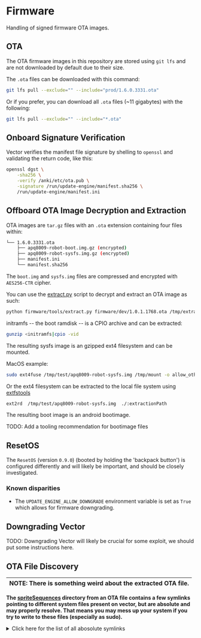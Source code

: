 # Firmware

Handling of signed firmware OTA images.

## OTA

The OTA firmware images in this repository are stored using `git lfs` and are not downloaded by default due to their size.

The `.ota` files can be downloaded with this command:

```sh
git lfs pull --exclude="" --include="prod/1.6.0.3331.ota"
```

Or if you prefer, you can download all `.ota` files (~11 gigabytes) with the following:

```sh
git lfs pull --exclude="" --include="*.ota"
```

## Onboard Signature Verification

Vector verifies the manifest file signature by shelling to `openssl` and validating the return code, like this:

```sh
openssl dgst \
    -sha256 \
    -verify /anki/etc/ota.pub \
    -signature /run/update-engine/manifest.sha256 \
    /run/update-engine/manifest.ini
```

## Offboard OTA Image Decryption and Extraction

OTA images are `tar.gz` files with an `.ota` extension containing four files within:

```sh
└── 1.6.0.3331.ota
    ├── apq8009-robot-boot.img.gz (encrypted)
    ├── apq8009-robot-sysfs.img.gz (encrypted)
    ├── manifest.ini
    └── manifest.sha256
```

The `boot.img` and `sysfs.img` files are compressed and encrypted with `AES256-CTR` cipher.

You can use the [extract.py](tools/extract.py) script to decrypt and extract an OTA image as such:

```sh
python firmware/tools/extract.py firmware/dev/1.0.1.1768.ota /tmp/extracted_firmware detail/keys/ota.pas
```

initramfs -- the boot ramdisk -- is a CPIO archive and can be extracted:

```sh
gunzip <initramfs|cpio -vid
```

The resulting sysfs image is an gzipped ext4 filesystem and can be mounted.

MacOS example:

```sh
sudo ext4fuse /tmp/test/apq8009-robot-sysfs.img /tmp/mount -o allow_other,defer_permissions
```

Or the ext4 filesystem can be extracted to the local file system using [extfstools](https://github.com/nlitsme/extfstools)

```sh
ext2rd  /tmp/test/apq8009-robot-sysfs.img  ./:extractionPath
```

The resulting boot image is an android bootimage.

TODO: Add a tooling recommendation for bootimage files

## ResetOS

The `ResetOS` (version `0.9.0`) (booted by holding the 'backpack button') is configured differently and will likely be
important, and should be closely investigated.

### Known disparities

* The `UPDATE_ENGINE_ALLOW_DOWNGRADE` environment variable is set as `True` which allows for firmware downgrading.

## Downgrading Vector

TODO: Downgrading Vector will likely be crucial for some exploit, we should put some instructions here.

## OTA File Discovery

<!-- markdownlint-disable no-emphasis-as-heading -->
| NOTE: There is something weird about the extracted OTA file.
| --- |
**The [spriteSequences](assets/cozmo_resources/assets/sprites/spriteSequences) directory from an OTA file contains a few
symlinks pointing to different system files present on vector, but are absolute and may properly resolve. That means you
may mess up your system if you try to write to these files (especially as sudo).**

<!-- markdownlint-disable no-inline-html -->
<details>
  <summary>Click here for the list of all abosolute symlinks</summary>
  <p>

```sh
spriteSequences/face_timercancel_getin_01 -> lvm
spriteSequences/face_timerleft_getin_01 -> lvm
spriteSequences/face_timerleft_getout_01 -> lvm
spriteSequences/face_snow01/face_snow01_00209.png -> /sbin/modprobe.kmod
spriteSequences/face_snow01/face_snow01_00210.png -> ../bin/kmod
spriteSequences/face_snow01/face_snow01_00212.png -> /usr/lib/busybox/sbin/nameif
spriteSequences/face_snow01/face_snow01_00213.png -> /usr/lib/busybox/sbin/nbd-client
spriteSequences/face_snow01/face_snow01_00214.png -> /usr/lib/busybox/sbin/ntpd
spriteSequences/face_snow01/face_snow01_00215.png -> /usr/lib/busybox/sbin/pivot_root
spriteSequences/face_snow01/face_snow01_00216.png -> /usr/lib/busybox/sbin/popmaildir
spriteSequences/face_snow01/face_snow01_00218.png -> /bin/systemctl
spriteSequences/face_snow01/face_snow01_00219.png -> /usr/lib/busybox/sbin/powertop
spriteSequences/face_snow01/face_snow01_00220.png -> /usr/lib/busybox/sbin/raidautorun
spriteSequences/face_snow01/face_snow01_00221.png -> /usr/lib/busybox/sbin/rdate
spriteSequences/face_snow01/face_snow01_00222.png -> /usr/lib/busybox/sbin/rdev
spriteSequences/face_snow01/face_snow01_00223.png -> /usr/lib/busybox/sbin/readahead
spriteSequences/face_snow01/face_snow01_00224.png -> /usr/lib/busybox/sbin/readprofile
spriteSequences/face_snow01/face_snow01_00225.png -> /bin/systemctl
spriteSequences/face_snow01/face_snow01_00228.png -> /usr/lib/busybox/sbin/remove-shell
spriteSequences/face_snow01/face_snow01_00229.png -> /usr/lib/busybox/sbin/rfkill
spriteSequences/face_snow01/face_snow01_00230.png -> /sbin/rmmod.kmod
spriteSequences/face_snow01/face_snow01_00231.png -> ../bin/kmod
spriteSequences/face_snow01/face_snow01_00233.png -> /usr/lib/busybox/sbin/route
spriteSequences/face_snow01/face_snow01_00236.png -> /usr/lib/busybox/sbin/rtcwake
spriteSequences/face_snow01/face_snow01_00239.png -> /bin/systemctl
spriteSequences/face_snow01/face_snow01_00240.png -> /usr/lib/busybox/sbin/sendmail
spriteSequences/face_snow01/face_snow01_00241.png -> /usr/lib/busybox/sbin/setconsole
spriteSequences/face_snow01/face_snow01_00242.png -> /usr/lib/busybox/sbin/setfont
spriteSequences/face_snow01/face_snow01_00243.png -> /usr/lib/busybox/sbin/setlogcons
spriteSequences/face_snow01/face_snow01_00244.png -> /bin/systemctl
spriteSequences/face_snow01/face_snow01_00245.png -> /usr/lib/busybox/sbin/slattach
spriteSequences/face_snow01/face_snow01_00246.png -> /usr/lib/busybox/sbin/start-stop-daemon
spriteSequences/face_snow01/face_snow01_00247.png -> /sbin/sulogin.util-linux
spriteSequences/face_snow01/face_snow01_00249.png -> /usr/lib/busybox/sbin/svlogd
spriteSequences/face_snow01/face_snow01_00250.png -> /usr/lib/busybox/sbin/swapoff
spriteSequences/face_snow01/face_snow01_00251.png -> /usr/lib/busybox/sbin/swapon
spriteSequences/face_snow01/face_snow01_00252.png -> /usr/lib/busybox/sbin/switch_root
spriteSequences/face_snow01/face_snow01_00253.png -> /usr/lib/busybox/sbin/sysctl
spriteSequences/face_snow01/face_snow01_00254.png -> /usr/lib/busybox/sbin/syslogd
spriteSequences/face_snow01/face_snow01_00256.png -> /usr/lib/busybox/sbin/telnetd
spriteSequences/face_snow01/face_snow01_00257.png -> /usr/lib/busybox/sbin/tftpd
spriteSequences/face_snow01/face_snow01_00258.png -> /usr/lib/busybox/sbin/tunctl
spriteSequences/face_snow01/face_snow01_00259.png -> /lib/systemd/systemd-udevd
spriteSequences/face_snow01/face_snow01_00260.png -> /usr/lib/busybox/sbin/udhcpc
spriteSequences/face_snow01/face_snow01_00261.png -> /usr/lib/busybox/sbin/udhcpd
spriteSequences/face_snow01/face_snow01_00305.png -> /usr/lib/busybox/sbin/vconfig
spriteSequences/face_snow01/face_snow01_00307.png -> /usr/lib/busybox/sbin/watchdog
spriteSequences/face_snow01/face_snow01_00309.png -> /usr/lib/busybox/sbin/zcip
spriteSequences/face_snow01/face_snow01_00310.png -> /mnt/sdcard
spriteSequences/face_snow01/face_snow01_00336.png -> /var/tmp
spriteSequences/face_snow01/face_snow01_00356.png -> aplay
spriteSequences/face_snow01/face_snow01_00362.png -> /usr/bin/gawk
spriteSequences/face_snow01/face_snow01_00368.png -> /usr/bin/bzip2
spriteSequences/face_snow01/face_snow01_00370.png -> /usr/bin/bzip2
spriteSequences/face_snow01/face_snow01_00371.png -> /usr/bin/bzdiff
spriteSequences/face_snow01/face_snow01_00373.png -> /usr/bin/bzgrep
spriteSequences/face_snow01/face_snow01_00374.png -> /usr/bin/bzgrep
spriteSequences/face_snow01/face_snow01_00378.png -> /usr/bin/bzmore
spriteSequences/face_snow01/face_snow01_00382.png -> /usr/bin/chvt.kbd
spriteSequences/face_snow01/face_snow01_00399.png -> /usr/bin/deallocvt.kbd
spriteSequences/face_snow01/face_snow01_00411.png -> /bin/env
```

</p></details>
